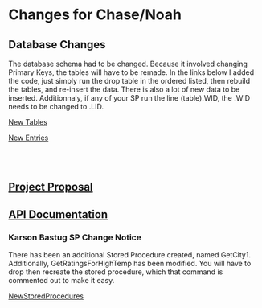# Changes for Chase/Noah

## Database Changes

The database schema had to be changed. Because it involved changing Primary Keys, the tables will have to be remade. In the links below I added the code, just simply run the drop table in the ordered listed, then rebuild the tables, and re-insert the data. There is also a lot of new data to be inserted. Additionnaly, if any of your SP run the line (table).WID, the .WID needs to be changed to .LID.

[New Tables](https://github.com/karsonbastug/Assignment3/blob/main/FinalDatabaseCreation.sql)

[New Entries](https://github.com/karsonbastug/Assignment3/blob/main/FinalDataInsert.sql)




<br>
<br>




## [Project Proposal](https://github.com/karsonbastug/RateMyAsthma/blob/master/RateMyAsthma/Proposal.md)

## [API Documentation](AsthmaAPI/README.md)

### Karson Bastug SP Change Notice
There has been an additional Stored Procedure created, named GetCity1. Additionally, GetRatingsForHighTemp has been modified. You will have to drop then recreate the stored procedure, which that command is commented out to make it easy.

[NewStoredProcedures](https://github.com/karsonbastug/Assignment3/blob/main/KarsonBastugSps.sql)


